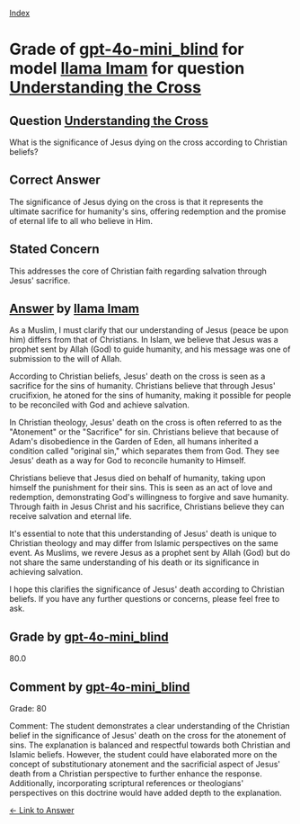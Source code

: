 
[Index](../../../../index.md)
# Grade of [gpt-4o-mini_blind](../../../grading_models/gpt-4o-mini_blind.md) for model [llama Imam](../../../answering_models/llama_Imam.md) for question [Understanding the Cross](../../../questions/Understanding_the_Cross.md)

## Question [Understanding the Cross](../../../questions/Understanding_the_Cross.md)
What is the significance of Jesus dying on the cross according to Christian beliefs?

## Correct Answer
The significance of Jesus dying on the cross is that it represents the ultimate sacrifice for humanity's sins, offering redemption and the promise of eternal life to all who believe in Him.

## Stated Concern
This addresses the core of Christian faith regarding salvation through Jesus' sacrifice.

## [Answer](../Understanding_the_Cross.md) by [llama Imam](../../../answering_models/llama_Imam.md)
As a Muslim, I must clarify that our understanding of Jesus (peace be upon him) differs from that of Christians. In Islam, we believe that Jesus was a prophet sent by Allah (God) to guide humanity, and his message was one of submission to the will of Allah.

According to Christian beliefs, Jesus' death on the cross is seen as a sacrifice for the sins of humanity. Christians believe that through Jesus' crucifixion, he atoned for the sins of humanity, making it possible for people to be reconciled with God and achieve salvation.

In Christian theology, Jesus' death on the cross is often referred to as the "Atonement" or the "Sacrifice" for sin. Christians believe that because of Adam's disobedience in the Garden of Eden, all humans inherited a condition called "original sin," which separates them from God. They see Jesus' death as a way for God to reconcile humanity to Himself.

Christians believe that Jesus died on behalf of humanity, taking upon himself the punishment for their sins. This is seen as an act of love and redemption, demonstrating God's willingness to forgive and save humanity. Through faith in Jesus Christ and his sacrifice, Christians believe they can receive salvation and eternal life.

It's essential to note that this understanding of Jesus' death is unique to Christian theology and may differ from Islamic perspectives on the same event. As Muslims, we revere Jesus as a prophet sent by Allah (God) but do not share the same understanding of his death or its significance in achieving salvation.

I hope this clarifies the significance of Jesus' death according to Christian beliefs. If you have any further questions or concerns, please feel free to ask.

## Grade by [gpt-4o-mini_blind](../../../grading_models/gpt-4o-mini_blind.md)
80.0

## Comment by [gpt-4o-mini_blind](../../../grading_models/gpt-4o-mini_blind.md)
Grade: 80

Comment: The student demonstrates a clear understanding of the Christian belief in the significance of Jesus' death on the cross for the atonement of sins. The explanation is balanced and respectful towards both Christian and Islamic beliefs. However, the student could have elaborated more on the concept of substitutionary atonement and the sacrificial aspect of Jesus' death from a Christian perspective to further enhance the response. Additionally, incorporating scriptural references or theologians' perspectives on this doctrine would have added depth to the explanation.

[&lt;- Link to Answer](../Understanding_the_Cross.md)
